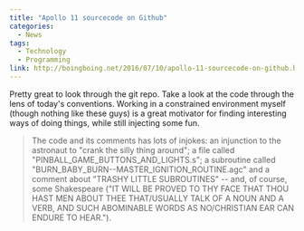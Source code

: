 ```yaml
---
title: "Apollo 11 sourcecode on Github"
categories:
  - News
tags:
  - Technology
  - Programming
link: http://boingboing.net/2016/07/10/apollo-11-sourcecode-on-github.html
---
```


Pretty great to look through the git repo. Take a look at the code through the lens of today's conventions. Working in a constrained environment myself (though nothing like these guys) is a great motivator for finding interesting ways of doing things, while still injecting some fun.

>The code and its comments has lots of injokes: an injunction to the astronaut to "crank the silly thing around"; a file called "PINBALL_GAME_BUTTONS_AND_LIGHTS.s"; a subroutine called "BURN_BABY_BURN--MASTER_IGNITION_ROUTINE.agc" and a comment about "TRASHY LITTLE SUBROUTINES" -- and, of course, some Shakespeare ("IT WILL BE PROVED TO THY FACE THAT THOU HAST MEN ABOUT THEE THAT/USUALLY TALK OF A NOUN AND A VERB, AND SUCH ABOMINABLE WORDS AS NO/CHRISTIAN EAR CAN ENDURE TO HEAR.").